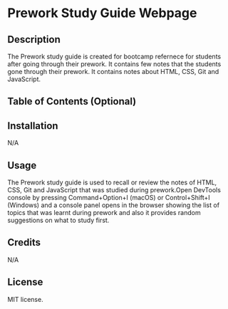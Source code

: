 # Prework Study Guide Webpage

## Description

The Prework study guide is created for bootcamp refernece for students after going through their prework. It contains few notes that the students gone through their prework. It contains notes about HTML, CSS, Git and JavaScript. 

## Table of Contents (Optional)


## Installation

N/A

## Usage

The Prework study guide is used to recall or review the notes of HTML, CSS, Git and JavaScript that was studied during prework.Open DevTools console by pressing Command+Option+I (macOS) or Control+Shift+I (Windows) and a console panel opens in the browser showing the list of topics that was learnt during prework and also it provides random suggestions on what to study first. 

## Credits

N/A

## License

MIT license.


